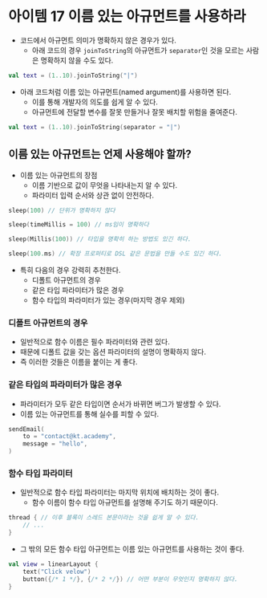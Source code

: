 # 아이템 17 이름 있는 아규먼트를 사용하라

- 코드에서 아규먼트 의미가 명확하지 않은 경우가 있다.
    - 아래 코드의 경우 `joinToString`의 아규먼트가 `separator`인 것을 모르는 사람은 명확하지 않을 수도 있다.

```kotlin
val text = (1..10).joinToString("|")
```

- 아래 코드처럼 이름 있는 아규먼트(named argument)를 사용하면 된다.
    - 이를 통해 개발자의 의도를 쉽게 알 수 있다.
    - 아규먼트에 전달할 변수를 잘못 만들거나 잘못 배치할 위험을 줄여준다.

```kotlin
val text = (1..10).joinToString(separator = "|")
```

## 이름 있는 아규먼트는 언제 사용해야 할까?

- 이름 있는 아규먼트의 장점
    - 이름 기반으로 값이 무엇을 나타내는지 알 수 있다.
    - 파라미터 입력 순서와 상관 없이 안전하다.

```kotlin
sleep(100) // 단위가 명확하지 않다

sleep(timeMillis = 100) // ms임이 명확하다

sleep(Millis(100)) // 타입을 명확히 하는 방법도 있긴 하다.

sleep(100.ms) // 확장 프로퍼티로 DSL 같은 문법을 만들 수도 있긴 하다.
```

- 특히 다음의 경우 강력히 추천한다.
    - 디폴트 아규먼트의 경우
    - 같은 타입 파라미터가 많은 경우
    - 함수 타입의 파라미터가 있는 경우(마지막 경우 제외)

### 디폴트 아규먼트의 경우

- 일반적으로 함수 이름은 필수 파라미터와 관련 있다.
- 때문에 디폴트 값을 갖는 옵션 파라미터의 설명이 명확하지 않다.
- 즉 이러한 것들은 이름을 붙이는 게 좋다.

### 같은 타입의 파라미터가 많은 경우

- 파라미터가 모두 같은 타입이면 순서가 바뀌면 버그가 발생할 수 있다.
- 이름 있는 아규먼트를 통해 실수를 피할 수 있다.

```kotlin
sendEmail(
	to = "contact@kt.academy",
	message = "hello",
)
```

### 함수 타입 파라미터

- 일반적으로 함수 타입 파라미터는 마지막 위치에 배치하는 것이 좋다.
    - 함수 이름이 함수 타입 아규먼트를 설명해 주기도 하기 때문이다.

```kotlin
thread { // 이후 블록이 스레드 본문이라는 것을 쉽게 알 수 있다.
	// ...
}
```

- 그 밖의 모든 함수 타입 아규먼트는 이름 있는 아규먼트를 사용하는 것이 좋다.

```kotlin
val view = linearLayout {
	text("Click velow")
	button({/* 1 */}, {/* 2 */}) // 어떤 부분이 무엇인지 명확하지 않다.
}
```
